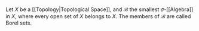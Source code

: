 Let $X$ be a [[Topology|Topological Space]], and $\mathcal{B}$ the smallest $\sigma$-[[Algebra]] in $X$, where every open set of $X$ belongs to $X$. The members of $\mathcal{B}$ are called Borel sets.
